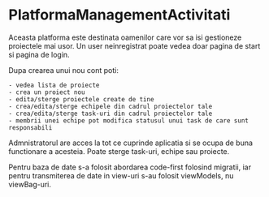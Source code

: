# PlatformaManagementActivitati

Aceasta platforma este destinata oamenilor care vor sa isi gestioneze proiectele mai usor. Un user neinregistrat poate vedea doar pagina de start si pagina de login.

Dupa crearea unui nou cont poti:

    - vedea lista de proiecte
    - crea un proiect nou
    - edita/sterge proiectele create de tine
    - crea/edita/sterge echipele din cadrul proiectelor tale
    - crea/edita/sterge task-uri din cadrul proiectelor tale
    - membrii unei echipe pot modifica statusul unui task de care sunt responsabili
  
Admnistratorul are acces la tot ce cuprinde aplicatia si se ocupa de buna functionare a acesteia. Poate sterge task-uri, echipe sau proiecte.

Pentru baza de date s-a folosit abordarea code-first folosind migratii, iar pentru transmiterea de date in view-uri s-au folosit viewModels, nu viewBag-uri.

